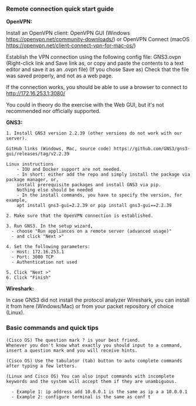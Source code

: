 
### Remote connection quick start guide


**OpenVPN:**

Install an OpenVPN client: OpenVPN GUI (Windows https://openvpn.net/community-downloads/) or OpenVPN Connect (macOS https://openvpn.net/client-connect-vpn-for-mac-os/)

Establish the VPN connection using the following config file: GNS3.ovpn (Right-click link and Save link as, or copy and paste the contents to a text editor and save it as an .ovpn file)
(If you chose Save as) Check that the file was saved properly, and not as a web page.

If the connection works, you should be able to use a browser to connect to   http://172.16.253.1:3080/

You could in theory do the exercise with the Web GUI, but it's not recommended nor officially supported.


**GNS3:**

```
1. Install GNS3 version 2.2.39 (other versions do not work with our server). 

GitHub links (Windows, Mac, source code) https://github.com/GNS3/gns3-gui/releases/tag/v2.2.39

Linux instructions
    - IOU and Docker support are not needed.
    - In short: either add the repo and simply install the package via package manager, or,
    install prerequisite packages and install GNS3 via pip. 
    Nothing else should be needed
    - In the install commands, you have to specify the version, for example, 
    apt install gns3-gui=2.2.39 or pip install gns3-gui==2.2.39

2. Make sure that the OpenVPN connection is established.

3. Run GNS3. In the setup wizard, 
  - choose "Run appliances on a remote server (advanced usage)" 
  - and click "Next >"

4. Set the following parameters:
  - Host: 172.16.253.1
  - Port: 3080 TCP
  - Authentication not used

5. Click "Next >"
6. Click "Finish"
```

**Wireshark:**

In case GNS3 did not install the protocol analyzer Wireshark, you can install it from here (Windows/Mac) or from your packet repository of choice (Linux).



### Basic commands and quick tips

```
(Cisco OS) The question mark ? is your best friend. 
Whenever you don't know what exactly you should input to a command, 
insert a question mark and you will receive hints.

(Cisco OS) Use the tabulator (tab) button to auto complete commands 
after typing a few letters.

(Linux and Cisco OS) You can also input commands with incomplete 
keywords and the system will accept them if they are unambiguous.

  - Example 1: ip address add 10.0.0.1 is the same as ip a a 10.0.0.1
  - Example 2: configure terminal is the same as conf t
```

